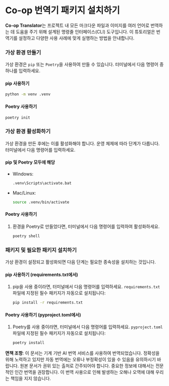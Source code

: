 # Co-op 번역기 패키지 설치하기

**Co-op Translator**는 프로젝트 내 모든 마크다운 파일과 이미지를 여러 언어로 번역하는 데 도움을 주기 위해 설계된 명령줄 인터페이스(CLI) 도구입니다. 이 튜토리얼은 번역기를 설정하고 다양한 사용 사례에 맞게 실행하는 방법을 안내합니다.

### 가상 환경 만들기

가상 환경은 `pip` 또는 `Poetry`을 사용하여 만들 수 있습니다. 터미널에서 다음 명령어 중 하나를 입력하세요.

#### pip 사용하기

```bash
python -m venv .venv
```

#### Poetry 사용하기

```bash
poetry init
```

### 가상 환경 활성화하기

가상 환경을 만든 후에는 이를 활성화해야 합니다. 운영 체제에 따라 단계가 다릅니다. 터미널에서 다음 명령어를 입력하세요.

#### pip 및 Poetry 모두에 해당

- Windows:

    ```bash
    .venv\Scripts\activate.bat
    ```

- Mac/Linux:

    ```bash
    source .venv/bin/activate
    ```

#### Poetry 사용하기

1. 환경을 Poetry로 만들었다면, 터미널에서 다음 명령어를 입력하여 활성화하세요.

    ```bash
    poetry shell
    ```

### 패키지 및 필요한 패키지 설치하기

가상 환경이 설정되고 활성화되면 다음 단계는 필요한 종속성을 설치하는 것입니다.

#### pip 사용하기 (requirements.txt에서)

1. pip을 사용 중이라면, 터미널에서 다음 명령어를 입력하세요. `requirements.txt` 파일에 지정된 필수 패키지가 자동으로 설치됩니다:

    ```bash
    pip install -r requirements.txt
    ```

#### Poetry 사용하기 (pyproject.toml에서)

1. Poetry를 사용 중이라면, 터미널에서 다음 명령어를 입력하세요. `pyproject.toml` 파일에 지정된 필수 패키지가 자동으로 설치됩니다:

    ```bash
    poetry install
    ```

**면책 조항**:
이 문서는 기계 기반 AI 번역 서비스를 사용하여 번역되었습니다. 정확성을 위해 노력하고 있지만 자동 번역에는 오류나 부정확성이 있을 수 있음을 유의하시기 바랍니다. 원본 문서가 권위 있는 출처로 간주되어야 합니다. 중요한 정보에 대해서는 전문적인 인간 번역을 권장합니다. 이 번역 사용으로 인해 발생하는 오해나 오역에 대해 우리는 책임을 지지 않습니다.